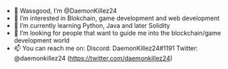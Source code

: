 - 👋 Wassgood, I’m @DaemonKillez24
- 👀 I’m interested in Blokchain, game development and web development
- 🌱 I’m currently learning Python, Java and later Solidity
- 💞️ I’m looking for people that want to guide me into the blockchain/game development world
- 📫 You can reach me on:
Discord: DaemonKillez24#1191
Twitter: @daemonkillez24 (https://twitter.com/daemonkillez24)


<!---
DaemonKillez24/DaemonKillez24 is a ✨ special ✨ repository because its `README.md` (this file) appears on your GitHub profile.
You can click the Preview link to take a look at your changes.
--->
